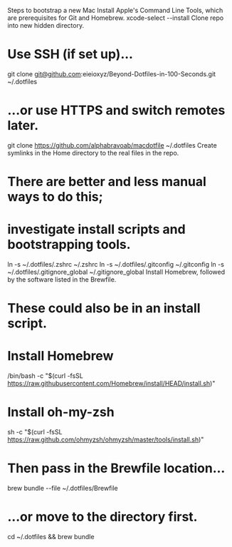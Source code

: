 Steps to bootstrap a new Mac
Install Apple's Command Line Tools, which are prerequisites for Git and Homebrew.
xcode-select --install
Clone repo into new hidden directory.
# Use SSH (if set up)...
git clone git@github.com:eieioxyz/Beyond-Dotfiles-in-100-Seconds.git ~/.dotfiles

# ...or use HTTPS and switch remotes later.
git clone https://github.com/alphabravoab/macdotfile ~/.dotfiles
Create symlinks in the Home directory to the real files in the repo.
# There are better and less manual ways to do this;
# investigate install scripts and bootstrapping tools.

ln -s ~/.dotfiles/.zshrc ~/.zshrc
ln -s ~/.dotfiles/.gitconfig ~/.gitconfig
ln -s ~/.dotfiles/.gitignore_global ~/.gitignore_global
Install Homebrew, followed by the software listed in the Brewfile.
# These could also be in an install script.

# Install Homebrew
/bin/bash -c "$(curl -fsSL https://raw.githubusercontent.com/Homebrew/install/HEAD/install.sh)"

# Install oh-my-zsh
sh -c "$(curl -fsSL https://raw.github.com/ohmyzsh/ohmyzsh/master/tools/install.sh)"

# Then pass in the Brewfile location...
brew bundle --file ~/.dotfiles/Brewfile

# ...or move to the directory first.
cd ~/.dotfiles && brew bundle